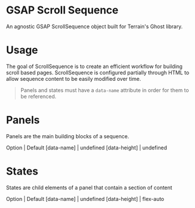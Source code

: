 # GSAP Scroll Sequence

An agnostic GSAP ScrollSequence object built for Terrain's Ghost library.

# Usage

The goal of ScrollSequence is to create an efficient workflow for building scroll based pages. ScrollSequence is configured partially through HTML to allow sequence content to be easily modified over time.

> Panels and states must have a `data-name` attribute in order for them to be referenced.

# Panels

Panels are the main building blocks of a sequence.

Option | Default
[data-name] | undefined
[data-height] | undefined

# States

States are child elements of a panel that contain a section of content

Option | Default
[data-name] | undefined
[data-height] | flex-auto